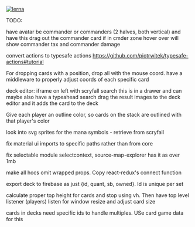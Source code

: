 [![lerna](https://img.shields.io/badge/maintained%20with-lerna-cc00ff.svg)](https://lerna.js.org/)

TODO:

have avatar be commander or commanders (2 halves, both vertical) and have this drag out the commander card if in cmder zone
hover over will show commander tax and commander damage

convert actions to typesafe actions
https://github.com/piotrwitek/typesafe-actions#tutorial

For dropping cards with a position, drop all with the mouse coord.
    have a middleware to properly adjust coords of each specific card


deck editor:
    iframe on left with scryfall search
        this is in a drawer and can maybe also have a typeahead search
    drag the result images to the deck editor and it adds the card to the deck


Give each player an outline color, so cards on the stack are outlined with that player's color

look into svg sprites for the mana symbols - retrieve from scryfall

fix material ui imports to specific paths rather than from core

fix selectable module selectcontext, source-map-explorer has it as over 1mb

make all hocs omit wrapped props. Copy react-redux's connect function

export deck to firebase as just {id, quant, sb, owned}. Id is unique per set


calculate proper top height for cards and stop using vh. Then have top level listener (players) listen for window resize and  adjust card size

cards in decks need specific ids to handle multiples. USe card game data for this